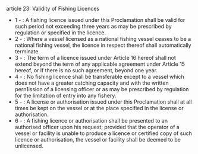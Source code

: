article 23: Validity of Fishing Licences

<ul>
			<li>1 - : A fishing licence issued under this Proclamation shall be valid for such period not exceeding three years as may be prescribed by regulation or specified in the licence.<ul>
			</ul></li>			<li>2 - : Where a vessel licensed as a national fishing vessel ceases to be a national fishing vessel, the licence in respect thereof shall automatically terminate.<ul>
			</ul></li>			<li>3 - : The term of a licence issued under Article 16 hereof shall not extend beyond the term of any applicable agreement under Article 15 hereof, or if there is no such agreement, beyond one year.<ul>
			</ul></li>			<li>4 - : No fishing licence shall be transferable except to a vessel which does not have a greater catching capacity and with the written pern1ission of a licensing officer or as may be prescribed by regulation for the limitation of entry into any fishery.<ul>
			</ul></li>			<li>5 - : A license or authorisation issued under this Proclamation shall at all times be kept on the vessel or at the place specified in the license or authorisation.<ul>
			</ul></li>			<li>6 - : A fishing licence or authorisation shall be presented to an authorised officer upon his request; provided that the operator of a vessel or facility is unable to produce a licence or certified copy of such licence or authorisation, the vessel or facility shall be deemed to be unlicensed.<ul>
			</ul></li></ul>